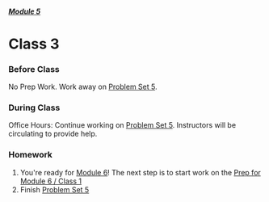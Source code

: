 ##### [Module 5](../../)

# Class 3

### Before Class
No Prep Work. Work away on [Problem Set 5](../problem-set).

### During Class

Office Hours: Continue working on [Problem Set 5](../problem-set). Instructors will be circulating to provide help.

### Homework
1. You're ready for [Module 6](../../../../unit3-web/module6)! The next step is to start work on the [Prep for Module 6 / Class 1](../../../../unit3-web/module6/materials/class1-prep)
2. Finish [Problem Set 5](../problem-set)
